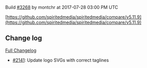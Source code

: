 Build [#3268](https://circleci.com/gh/spiritedmedia/spiritedmedia/3268) by montchr at 2017-07-28 03:00 PM UTC

[https://github.com/spiritedmedia/spiritedmedia/compare/v5.11.9](https://github.com/spiritedmedia/spiritedmedia/compare/v5.11.9)
## Change log
[Full Changelog](https://github.com/spiritedmedia/spiritedmedia/compare/v5.11.8...v5.11.9)

 - [#2141](https://github.com/spiritedmedia/spiritedmedia/pull/2141): Update logo SVGs with correct taglines
